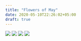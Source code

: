 ```yaml
---
title: "Flowers of May"
date: 2020-05-10T22:26:02+05:00
draft: true
---
```


![](http://roketpik.com/blog/photos/may1.jpg)
![](http://roketpik.com/blog/photos/may2.jpg)
![](http://roketpik.com/blog/photos/may3.jpg)
![](http://roketpik.com/blog/photos/may4.jpg)
